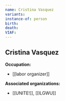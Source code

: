 ```yaml
---
name: Cristina Vasquez
variants: 
instance-of: person
birth: 
death: 
VIAF: 
---
```

## Cristina Vasquez

**Occupation:** 
- [[labor organizer]]

**Associated organizations:** 
- [[UNITE!]], [[ILGWU]]